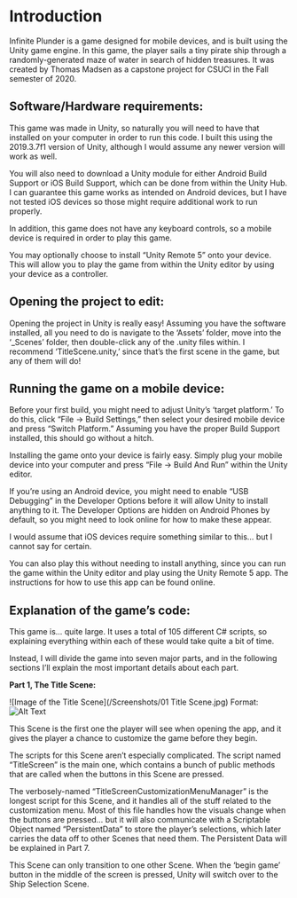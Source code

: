# Introduction
Infinite Plunder is a game designed for mobile devices, and is built using the Unity game engine. In this game, the player sails a tiny pirate ship through a randomly-generated maze of water in search of hidden treasures. It was created by Thomas Madsen as a capstone project for CSUCI in the Fall semester of 2020.


## Software/Hardware requirements:

This game was made in Unity, so naturally you will need to have that installed on your computer in order to run this code. I built this using the 2019.3.7f1 version of Unity, although I would assume any newer version will work as well.

You will also need to download a Unity module for either Android Build Support or iOS Build Support, which can be done from within the Unity Hub. I can guarantee this game works as intended on Android devices, but I have not tested iOS devices so those might require additional work to run properly.

In addition, this game does not have any keyboard controls, so a mobile device is required in order to play this game.

You may optionally choose to install “Unity Remote 5” onto your device. This will allow you to play the game from within the Unity editor by using your device as a controller.


## Opening the project to edit:

Opening the project in Unity is really easy! Assuming you have the software installed, all you need to do is navigate to the ‘Assets’ folder, move into the ‘_Scenes’ folder, then double-click any of the .unity files within. I recommend ‘TitleScene.unity,’ since that’s the first scene in the game, but any of them will do!


## Running the game on a mobile device:

Before your first build, you might need to adjust Unity’s ‘target platform.’ To do this, click “File -> Build Settings,” then select your desired mobile device and press “Switch Platform.” Assuming you have the proper Build Support installed, this should go without a hitch.

Installing the game onto your device is fairly easy. Simply plug your mobile device into your computer and press “File -> Build And Run” within the Unity editor.

If you’re using an Android device, you might need to enable “USB Debugging” in the Developer Options before it will allow Unity to install anything to it. The Developer Options are hidden on Android Phones by default, so you might need to look online for how to make these appear.

I would assume that iOS devices require something similar to this… but I cannot say for certain.

You can also play this without needing to install anything, since you can run the game within the Unity editor and play using the Unity Remote 5 app. The instructions for how to use this app can be found online.


## Explanation of the game’s code:

This game is… quite large. It uses a total of 105 different C# scripts, so explaining everything within each of these would take quite a bit of time.

Instead, I will divide the game into seven major parts, and in the following sections I’ll explain the most important details about each part.


**Part 1, The Title Scene:**

![Image of the Title Scene](/Screenshots/01 Title Scene.jpg)
Format: ![Alt Text](url)

This Scene is the first one the player will see when opening the app, and it gives the player a chance to customize the game before they begin.

The scripts for this Scene aren’t especially complicated. The script named “TitleScreen” is the main one, which contains a bunch of public methods that are called when the buttons in this Scene are pressed.

The verbosely-named “TitleScreenCustomizationMenuManager” is the longest script for this Scene, and it handles all of the stuff related to the customization menu. Most of this file handles how the visuals change when the buttons are pressed… but it will also communicate with a Scriptable Object named “PersistentData” to store the player’s selections, which later carries the data off to other Scenes that need them. The Persistent Data will be explained in Part 7.

This Scene can only transition to one other Scene. When the ‘begin game’ button in the middle of the screen is pressed, Unity will switch over to the Ship Selection Scene.
